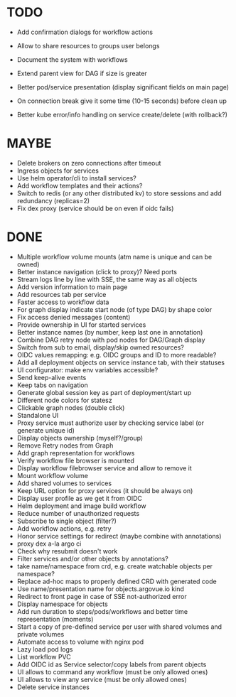 # TODO

* Add confirmation dialogs for workflow actions
* Allow to share resources to groups user belongs
* Document the system with workflows
* Extend parent view for DAG if size is greater
* Better pod/service presentation (display significant fields on main page)

* On connection break give it some time (10-15 seconds) before clean up
* Better kube error/info handling on service create/delete (with rollback?)

# MAYBE

* Delete brokers on zero connections after timeout
* Ingress objects for services
* Use helm operator/cli to install services?
* Add workflow templates and their actions?
* Switch to redis (or any other distributed kv) to store sessions and add redundancy (replicas=2)
* Fix dex proxy (service should be on even if oidc fails)

# DONE

* Multiple workflow volume mounts (atm name is unique and can be owned)
* Better instance navigation (click to proxy)? Need ports
* Stream logs line by line with SSE, the same way as all objects
* Add version information to main page
* Add resources tab per service
* Faster access to workflow data
* For graph display indicate start node (of type DAG) by shape color
* Fix access denied messages (content)
* Provide ownership in UI for started services
* Better instance names (by number, keep last one in annotation)
* Combine DAG retry node with pod nodes for DAG/Graph display
* Switch from sub to email, display/skip owned resources?
* OIDC values remapping: e.g. OIDC groups and ID to more readable?
* Add all deployment objects on service instance tab, with their statuses
* UI configurator: make env variables accessible?
* Send keep-alive events
* Keep tabs on navigation
* Generate global session key as part of deployment/start up
* Different node colors for statesz
* Clickable graph nodes (double click)
* Standalone UI
* Proxy service must authorize user by checking service label (or generate unique id)
* Display objects ownership (myself?/group)
* Remove Retry nodes from Graph
* Add graph representation for workflows
* Verify workflow file browser is mounted
* Display workflow filebrowser service and allow to remove it
* Mount workflow volume
* Add shared volumes to services
* Keep URL option for proxy services (it should be always on)
* Display user profile as we get it from OIDC
* Helm deployment and image build workflow
* Reduce number of unauthorized requests
* Subscribe to single object (filter?)
* Add workflow actions, e.g. retry
* Honor service settings for redirect (maybe combine with annotations)
* proxy dex a-la argo ci
* Check why resubmit doesn't work
* Filter services and/or other objects by annotations?
* take name/namespace from crd, e.g. create watchable objects per namespace?
* Replace ad-hoc maps to properly defined CRD with generated code
* Use name/presentation name for objects.argovue.io kind
* Redirect to front page in case of SSE not-authorized error
* Display namespace for objects
* Add run duration to steps/pods/workflows and better time representation (moments)
* Start a copy of pre-defined service per user with shared volumes and private volumes
* Automate access to volume with nginx pod
* Lazy load pod logs
* List workflow PVC
* Add OIDC id as Service selector/copy labels from parent objects
* UI allows to command any workflow (must be only allowed ones)
* UI allows to view any service (must be only allowed ones)
* Delete service instances
